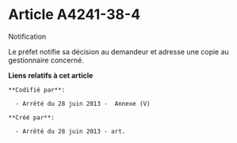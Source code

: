 # Article A4241-38-4

Notification 

Le préfet notifie sa décision au demandeur et adresse une copie au gestionnaire concerné.

**Liens relatifs à cet article**

	**Codifié par**:

	  - Arrêté du 28 juin 2013 -  Annexe (V)

	**Créé par**:

	  - Arrêté du 28 juin 2013 - art.
